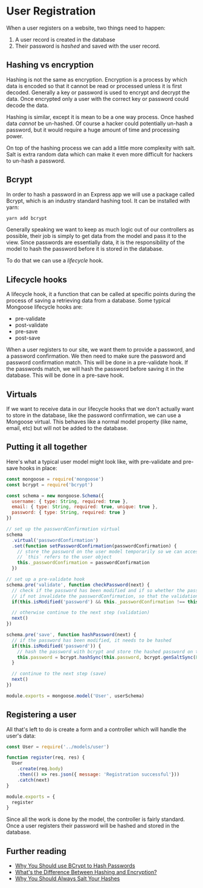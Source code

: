 # User Registration

When a user registers on a website, two things need to happen:

1. A user record is created in the database
1. Their password is _hashed_ and saved with the user record.

## Hashing vs encryption

Hashing is not the same as encryption. Encryption is a process by which data is encoded so that it cannot be read or processed unless it is first decoded. Generally a key or password is used to encrypt and decrypt the data. Once encrypted only a user with the correct key or password could decode the data.

Hashing is similar, except it is mean to be a one way process. Once hashed data _cannot_ be un-hashed. Of course a hacker could potentially un-hash a password, but it would require a huge amount of time and processing power.

On top of the hashing process we can add a little more complexity with salt. Salt is extra random data which can make it even more difficult for hackers to un-hash a password.

## Bcrypt

In order to hash a password in an Express app we will use a package called Bcrypt, which is an industry standard hashing tool. It can be installed with yarn:

```sh
yarn add bcrypt
```

Generally speaking we want to keep as much logic out of our controllers as possible, their job is simply to get data from the model and pass it to the view. Since passwords are essentially data, it is the responsibility of the model to hash the password before it is stored in the database.

To do that we can use a _lifecycle_ hook.

## Lifecycle hooks

A lifecycle hook, it a function that can be called at specific points during the process of saving a retrieving data from a database. Some typical Mongoose lifecycle hooks are:

- pre-validate
- post-validate
- pre-save
- post-save

When a user registers to our site, we want them to provide a password, and a password confirmation. We then need to make sure the password and password confirmation match. This will be done in a pre-validate hook. If the passwords match, we will hash the password before saving it in the database. This will be done in a pre-save hook.

## Virtuals

If we want to receive data in our lifecycle hooks that we don't actually want to store in the database, like the password confirmation, we can use a Mongoose virtual. This behaves like a normal model property (like name, email, etc) but will not be added to the database.

## Putting it all together

Here's what a typical user model might look like, with pre-validate and pre-save hooks in place:

```js
const mongoose = require('mongoose')
const bcrypt = require('bcrypt')

const schema = new mongoose.Schema({
  username: { type: String, required: true },
  email: { type: String, required: true, unique: true },
  password: { type: String, required: true }
})

// set up the passwordConfirmation virtual
schema
  .virtual('passwordConfirmation')
  .set(function setPasswordConfirmation(passwordConfirmation) {
    // store the password on the user model temporarily so we can access it in our pre-validate hook
    // `this` refers to the user object
    this._passwordConfirmation = passwordConfirmation
  })

// set up a pre-validate hook
schema.pre('validate', function checkPassword(next) {
  // check if the password has been modified and if so whether the password and the passwordConfirmation match
  // if not invalidate the passwordConfirmation, so that the validations fail
  if(this.isModified('password') && this._passwordConfirmation !== this.password) this.invalidate('passwordConfirmation', 'does not match')

  // otherwise continue to the next step (validation)
  next()
})

schema.pre('save', function hashPassword(next) {
  // if the password has been modified, it needs to be hashed
  if(this.isModified('password')) {
    // hash the password with bcrypt and store the hashed password on the user object
    this.password = bcrypt.hashSync(this.password, bcrypt.genSaltSync(8))
  }

  // continue to the next step (save)
  next()
})

module.exports = mongoose.model('User', userSchema)
```

## Registering a user

All that's left to do is create a form and a controller which will handle the user's data:

```js
const User = require('../models/user')

function register(req, res) {
  User
    .create(req.body)
    .then(() => res.json({ message: 'Registration successful'}))
    .catch(next)
}

module.exports = {
  register
}
```

Since all the work is done by the model, the controller is fairly standard. Once a user registers their password will be hashed and stored in the database.

## Further reading

- [Why You Should use BCrypt to Hash Passwords](https://medium.com/@danboterhoven/why-you-should-use-bcrypt-to-hash-passwords-af330100b861)
- [What's the Difference Between Hashing and Encryption?](https://www.securityinnovationeurope.com/blog/page/whats-the-difference-between-hashing-and-encrypting)
- [Why You Should Always Salt Your Hashes](https://www.addedbytes.com/blog/why-you-should-always-salt-your-hashes)
